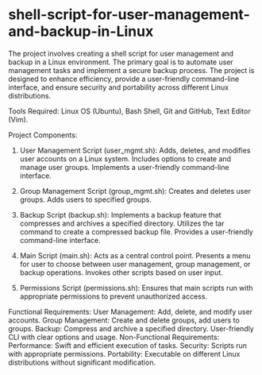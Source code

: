 # shell-script-for-user-management-and-backup-in-Linux

The project involves creating a shell script for user management and backup in a Linux environment. The primary goal is to automate user management tasks and implement a secure backup process. The project is designed to enhance efficiency, provide a user-friendly command-line interface, and ensure security and portability across different Linux distributions.

Tools Required:
Linux OS (Ubuntu),
Bash Shell,
Git and GitHub,
Text Editor (Vim).

Project Components:

1. User Management Script (user_mgmt.sh):
Adds, deletes, and modifies user accounts on a Linux system.
Includes options to create and manage user groups.
Implements a user-friendly command-line interface.

2. Group Management Script (group_mgmt.sh):
Creates and deletes user groups.
Adds users to specified groups.

3. Backup Script (backup.sh):
Implements a backup feature that compresses and archives a specified directory.
Utilizes the tar command to create a compressed backup file.
Provides a user-friendly command-line interface.

4. Main Script (main.sh):
Acts as a central control point.
Presents a menu for user to choose between user management, group management, or backup operations.
Invokes other scripts based on user input.

5. Permissions Script (permissions.sh):
Ensures that main scripts run with appropriate permissions to prevent unauthorized access.

Functional Requirements:
User Management: Add, delete, and modify user accounts.
Group Management: Create and delete groups, add users to groups.
Backup: Compress and archive a specified directory.
User-friendly CLI with clear options and usage.
Non-Functional Requirements:
Performance: Swift and efficient execution of tasks.
Security: Scripts run with appropriate permissions.
Portability: Executable on different Linux distributions without significant modification.
